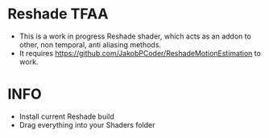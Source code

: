# Reshade TFAA
- This is a work in progress Reshade shader, which acts as an addon to other, non temporal, anti aliasing methods.
- It requires https://github.com/JakobPCoder/ReshadeMotionEstimation to work.
# INFO
- Install current Reshade build
- Drag everything into your Shaders folder
